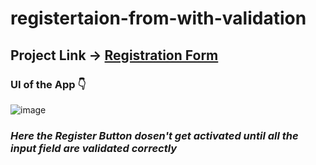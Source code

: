 # registertaion-from-with-validation

## Project Link -> [Registration Form](https://shivam-dhyani-registration-form.netlify.app/)

### UI of the App 👇

![image](https://user-images.githubusercontent.com/69079491/215918199-02c43b73-f4e5-4721-9c90-1173a6ea80e6.png)

### ***Here the Register Button dosen't get activated until all the input field are validated correctly***

